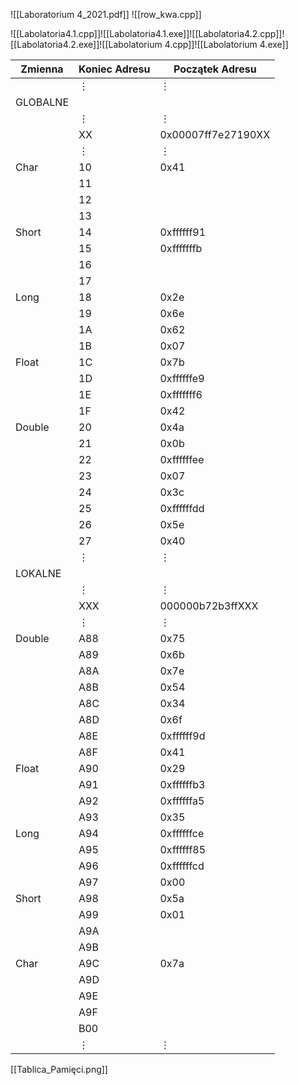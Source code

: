 ![[Laboratorium 4_2021.pdf]]
![[row_kwa.cpp]]

![[Labolatoria4.1.cpp]]![[Labolatoria4.1.exe]]![[Labolatoria4.2.cpp]]![[Labolatoria4.2.exe]]![[Labolatorium 4.cpp]]![[Labolatorium 4.exe]]

| Zmienna  | Koniec Adresu | Początek Adresu           |
| -------- | -------- | ------------------ |
|          | $\vdots$ | $\vdots$           |
| GLOBALNE |          |                    |
|          | $\vdots$ | $\vdots$           |
|          | XX       | 0x00007ff7e27190XX |
|          | $\vdots$ | $\vdots$           |
| Char     | 10       | 0x41               |
|          | 11       |                    |
|          | 12       |                    |
|          | 13       |                    |
| Short    | 14       | 0xffffff91         |
|          | 15       | 0xfffffffb         |
|          | 16       |                    |
|          | 17       |                    |
| Long     | 18       | 0x2e               |
|          | 19       | 0x6e               |
|          | 1A       | 0x62               |
|          | 1B       | 0x07               |
| Float    | 1C       | 0x7b               |
|          | 1D       | 0xffffffe9         |
|          | 1E       | 0xfffffff6         |
|          | 1F       | 0x42               |
| Double   | 20       | 0x4a               |
|          | 21       | 0x0b               |
|          | 22       | 0xffffffee         |
|          | 23       | 0x07               |
|          | 24       | 0x3c               |
|          | 25       | 0xffffffdd         |
|          | 26       | 0x5e               |
|          | 27       | 0x40               |
|          | $\vdots$ | $\vdots$           |
| LOKALNE  |          |                    |
|          | $\vdots$ | $\vdots$           |
|          | XXX      | 000000b72b3ffXXX   |
|          | $\vdots$ | $\vdots$           |
| Double   | A88      | 0x75               |
|          | A89      | 0x6b               |
|          | A8A      | 0x7e               |
|          | A8B      | 0x54               |
|          | A8C      | 0x34               |
|          | A8D      | 0x6f               |
|          | A8E      | 0xffffff9d         |
|          | A8F      | 0x41               |
| Float    | A90      | 0x29               |
|          | A91      | 0xffffffb3         |
|          | A92      | 0xffffffa5         |
|          | A93      | 0x35               |
| Long     | A94      | 0xffffffce         |
|          | A95      | 0xffffff85         |
|          | A96      | 0xffffffcd         |
|          | A97      | 0x00               |
| Short    | A98      | 0x5a               |
|          | A99      | 0x01               |
|          | A9A      |                    |
|          | A9B      |                    |
| Char     | A9C      | 0x7a               |
|          | A9D      |                    |
|          | A9E      |                    |
|          | A9F      |                    |
|          | B00      |                    |
|          | $\vdots$ | $\vdots$           |

[[Tablica_Pamięci.png]]